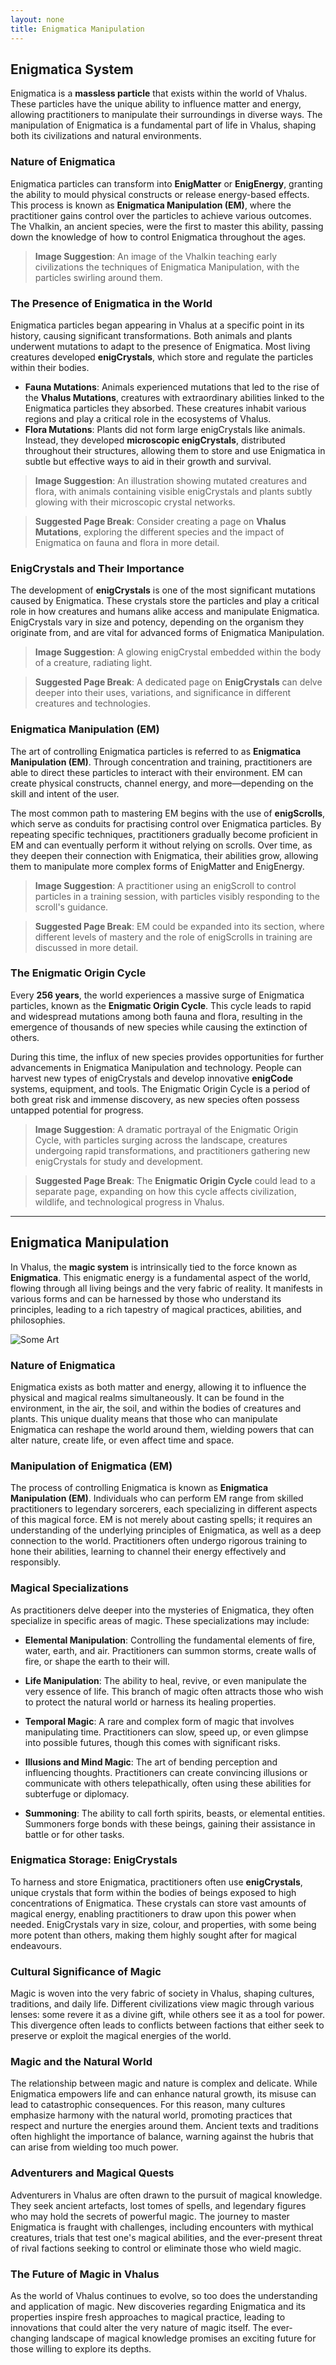 ```yaml
---
layout: none
title: Enigmatica Manipulation
---
```

## **Enigmatica System**

Enigmatica is a **massless particle** that exists within the world of Vhalus. These particles have the unique ability to influence matter and energy, allowing practitioners to manipulate their surroundings in diverse ways. The manipulation of Enigmatica is a fundamental part of life in Vhalus, shaping both its civilizations and natural environments.

### **Nature of Enigmatica**
Enigmatica particles can transform into **EnigMatter** or **EnigEnergy**, granting the ability to mould physical constructs or release energy-based effects. This process is known as **Enigmatica Manipulation (EM)**, where the practitioner gains control over the particles to achieve various outcomes. The Vhalkin, an ancient species, were the first to master this ability, passing down the knowledge of how to control Enigmatica throughout the ages.

> **Image Suggestion**: An image of the Vhalkin teaching early civilizations the techniques of Enigmatica Manipulation, with the particles swirling around them.

### **The Presence of Enigmatica in the World**
Enigmatica particles began appearing in Vhalus at a specific point in its history, causing significant transformations. Both animals and plants underwent mutations to adapt to the presence of Enigmatica. Most living creatures developed **enigCrystals**, which store and regulate the particles within their bodies.

- **Fauna Mutations**: Animals experienced mutations that led to the rise of the **Vhalus Mutations**, creatures with extraordinary abilities linked to the Enigmatica particles they absorbed. These creatures inhabit various regions and play a critical role in the ecosystems of Vhalus.
- **Flora Mutations**: Plants did not form large enigCrystals like animals. Instead, they developed **microscopic enigCrystals**, distributed throughout their structures, allowing them to store and use Enigmatica in subtle but effective ways to aid in their growth and survival.

> **Image Suggestion**: An illustration showing mutated creatures and flora, with animals containing visible enigCrystals and plants subtly glowing with their microscopic crystal networks.

> **Suggested Page Break**: Consider creating a page on **Vhalus Mutations**, exploring the different species and the impact of Enigmatica on fauna and flora in more detail.

### **EnigCrystals and Their Importance**
The development of **enigCrystals** is one of the most significant mutations caused by Enigmatica. These crystals store the particles and play a critical role in how creatures and humans alike access and manipulate Enigmatica. EnigCrystals vary in size and potency, depending on the organism they originate from, and are vital for advanced forms of Enigmatica Manipulation.

> **Image Suggestion**: A glowing enigCrystal embedded within the body of a creature, radiating light.

> **Suggested Page Break**: A dedicated page on **EnigCrystals** can delve deeper into their uses, variations, and significance in different creatures and technologies.

### **Enigmatica Manipulation (EM)**
The art of controlling Enigmatica particles is referred to as **Enigmatica Manipulation (EM)**. Through concentration and training, practitioners are able to direct these particles to interact with their environment. EM can create physical constructs, channel energy, and more—depending on the skill and intent of the user.

The most common path to mastering EM begins with the use of **enigScrolls**, which serve as conduits for practising control over Enigmatica particles. By repeating specific techniques, practitioners gradually become proficient in EM and can eventually perform it without relying on scrolls. Over time, as they deepen their connection with Enigmatica, their abilities grow, allowing them to manipulate more complex forms of EnigMatter and EnigEnergy.

> **Image Suggestion**: A practitioner using an enigScroll to control particles in a training session, with particles visibly responding to the scroll's guidance.

> **Suggested Page Break**: EM could be expanded into its section, where different levels of mastery and the role of enigScrolls in training are discussed in more detail.

### **The Enigmatic Origin Cycle**
Every **256 years**, the world experiences a massive surge of Enigmatica particles, known as the **Enigmatic Origin Cycle**. This cycle leads to rapid and widespread mutations among both fauna and flora, resulting in the emergence of thousands of new species while causing the extinction of others. 

During this time, the influx of new species provides opportunities for further advancements in Enigmatica Manipulation and technology. People can harvest new types of enigCrystals and develop innovative **enigCode** systems, equipment, and tools. The Enigmatic Origin Cycle is a period of both great risk and immense discovery, as new species often possess untapped potential for progress.

> **Image Suggestion**: A dramatic portrayal of the Enigmatic Origin Cycle, with particles surging across the landscape, creatures undergoing rapid transformations, and practitioners gathering new enigCrystals for study and development.

> **Suggested Page Break**: The **Enigmatic Origin Cycle** could lead to a separate page, expanding on how this cycle affects civilization, wildlife, and technological progress in Vhalus.

---




## **Enigmatica Manipulation**

In Vhalus, the **magic system** is intrinsically tied to the force known as **Enigmatica**. This enigmatic energy is a fundamental aspect of the world, flowing through all living beings and the very fabric of reality. It manifests in various forms and can be harnessed by those who understand its principles, leading to a rich tapestry of magical practices, abilities, and philosophies.

![Some Art](../../images/73cea897-e1a5-49e7-ac6d-79102dc1a715.jpg)

### **Nature of Enigmatica**
Enigmatica exists as both matter and energy, allowing it to influence the physical and magical realms simultaneously. It can be found in the environment, in the air, the soil, and within the bodies of creatures and plants. This unique duality means that those who can manipulate Enigmatica can reshape the world around them, wielding powers that can alter nature, create life, or even affect time and space.

### **Manipulation of Enigmatica (EM)**
The process of controlling Enigmatica is known as **Enigmatica Manipulation (EM)**. Individuals who can perform EM range from skilled practitioners to legendary sorcerers, each specializing in different aspects of this magical force. EM is not merely about casting spells; it requires an understanding of the underlying principles of Enigmatica, as well as a deep connection to the world. Practitioners often undergo rigorous training to hone their abilities, learning to channel their energy effectively and responsibly.

### **Magical Specializations**
As practitioners delve deeper into the mysteries of Enigmatica, they often specialize in specific areas of magic. These specializations may include:

- **Elemental Manipulation**: Controlling the fundamental elements of fire, water, earth, and air. Practitioners can summon storms, create walls of fire, or shape the earth to their will.
  
- **Life Manipulation**: The ability to heal, revive, or even manipulate the very essence of life. This branch of magic often attracts those who wish to protect the natural world or harness its healing properties.

- **Temporal Magic**: A rare and complex form of magic that involves manipulating time. Practitioners can slow, speed up, or even glimpse into possible futures, though this comes with significant risks.

- **Illusions and Mind Magic**: The art of bending perception and influencing thoughts. Practitioners can create convincing illusions or communicate with others telepathically, often using these abilities for subterfuge or diplomacy.

- **Summoning**: The ability to call forth spirits, beasts, or elemental entities. Summoners forge bonds with these beings, gaining their assistance in battle or for other tasks.

### **Enigmatica Storage: EnigCrystals**
To harness and store Enigmatica, practitioners often use **enigCrystals**, unique crystals that form within the bodies of beings exposed to high concentrations of Enigmatica. These crystals can store vast amounts of magical energy, enabling practitioners to draw upon this power when needed. EnigCrystals vary in size, colour, and properties, with some being more potent than others, making them highly sought after for magical endeavours.

### **Cultural Significance of Magic**
Magic is woven into the very fabric of society in Vhalus, shaping cultures, traditions, and daily life. Different civilizations view magic through various lenses: some revere it as a divine gift, while others see it as a tool for power. This divergence often leads to conflicts between factions that either seek to preserve or exploit the magical energies of the world. 

### **Magic and the Natural World**
The relationship between magic and nature is complex and delicate. While Enigmatica empowers life and can enhance natural growth, its misuse can lead to catastrophic consequences. For this reason, many cultures emphasize harmony with the natural world, promoting practices that respect and nurture the energies around them. Ancient texts and traditions often highlight the importance of balance, warning against the hubris that can arise from wielding too much power.

### **Adventurers and Magical Quests**
Adventurers in Vhalus are often drawn to the pursuit of magical knowledge. They seek ancient artefacts, lost tomes of spells, and legendary figures who may hold the secrets of powerful magic. The journey to master Enigmatica is fraught with challenges, including encounters with mythical creatures, trials that test one's magical abilities, and the ever-present threat of rival factions seeking to control or eliminate those who wield magic.

### **The Future of Magic in Vhalus**
As the world of Vhalus continues to evolve, so too does the understanding and application of magic. New discoveries regarding Enigmatica and its properties inspire fresh approaches to magical practice, leading to innovations that could alter the very nature of magic itself. The ever-changing landscape of magical knowledge promises an exciting future for those willing to explore its depths.
